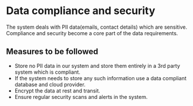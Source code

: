 # Data compliance and security

The system deals with PII data(emails, contact details) which are sensitive. Compliance and security become a core part of the data requirements.  

## Measures to be followed

* Store no PII data in our system and store them entirely in a 3rd party system which is compliant. 
* If the system needs to store any such information use a data compliant database and cloud provider.
* Encrypt the data at rest and transit.
* Ensure regular security scans and alerts in the system.